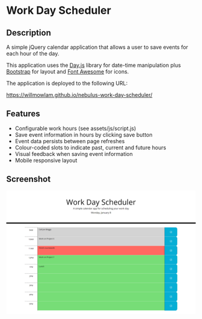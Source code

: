 # Work Day Scheduler

## Description

A simple jQuery calendar application that allows a user to save events for each hour of the day.

This application uses the [Day.js](https://day.js.org/) library for date-time manipulation plus [Bootstrap](https://getbootstrap.com/) for layout and [Font Awesome](https://fontawesome.com/) for icons.

The application is deployed to the following URL:

https://willmowlam.github.io/nebulus-work-day-scheduler/

## Features

- Configurable work hours (see assets/js/script.js)
- Save event information in hours by clicking save button
- Event data persists between page refreshes
- Colour-coded slots to indicate past, current and future hours
- Visual feedback when saving event information
- Mobile responsive layout

## Screenshot

![Screenshot of application.](./assets/images/screenshot.png)
